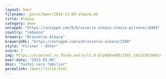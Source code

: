 ```yaml
---
layout: beer
filename: _posts/beer/2016-11-09-almaza.md
title: Almaza
category: beer
untappd: "https://untappd.com/b/brasserie-almaza-almaza-pilsener/8484"
country: "Lebanon"
brewery: "Brasserie Almaza"
breweryURL: "https://untappd.com/w/brasserie-almaza/2300"
style: "Pilsner - Other"
score: 7
img: https://scontent.xx.fbcdn.net/v/t1.0-0/p480x480/2501_10151563946143745_340977146_n.jpg?oh=e420ed38d851612003d8525af667db77&oe=59479ECF
beer-date: "2013-03-09"
desc: "Tastes very familiar"
permalink: /beer/:title.html
---
```

